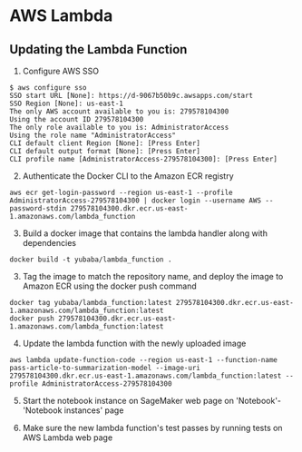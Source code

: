# AWS Lambda

## Updating the Lambda Function
1. Configure AWS SSO
```
$ aws configure sso
SSO start URL [None]: https://d-9067b50b9c.awsapps.com/start
SSO Region [None]: us-east-1
The only AWS account available to you is: 279578104300
Using the account ID 279578104300
The only role available to you is: AdministratorAccess
Using the role name "AdministratorAccess"
CLI default client Region [None]: [Press Enter]
CLI default output format [None]: [Press Enter]
CLI profile name [AdministratorAccess-279578104300]: [Press Enter]
```

2. Authenticate the Docker CLI to the Amazon ECR registry
```
aws ecr get-login-password --region us-east-1 --profile AdministratorAccess-279578104300 | docker login --username AWS --password-stdin 279578104300.dkr.ecr.us-east-1.amazonaws.com/lambda_function
```

3. Build a docker image that contains the lambda handler along with dependencies
```
docker build -t yubaba/lambda_function .
```

3. Tag the image to match the repository name, and deploy the image to Amazon ECR using the docker push command
```
docker tag yubaba/lambda_function:latest 279578104300.dkr.ecr.us-east-1.amazonaws.com/lambda_function:latest
docker push 279578104300.dkr.ecr.us-east-1.amazonaws.com/lambda_function:latest
```

4. Update the lambda function with the newly uploaded image
```
aws lambda update-function-code --region us-east-1 --function-name pass-article-to-summarization-model --image-uri 279578104300.dkr.ecr.us-east-1.amazonaws.com/lambda_function:latest --profile AdministratorAccess-279578104300
```

5. Start the notebook instance on SageMaker web page on 'Notebook'-'Notebook instances' page

6. Make sure the new lambda function's test passes by running tests on AWS Lambda web page
